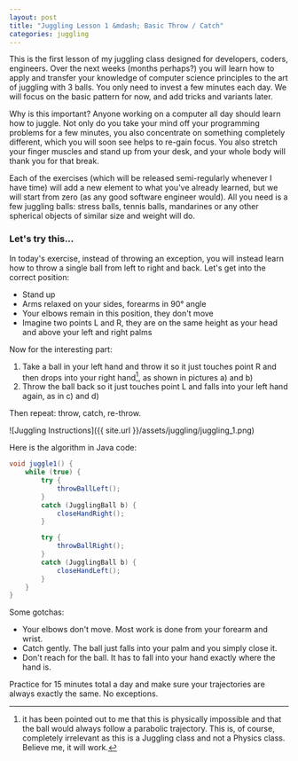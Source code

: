 ```yaml
---
layout: post
title: "Juggling Lesson 1 &mdash; Basic Throw / Catch"
categories: juggling
---
```


This is the first lesson of my juggling class designed for developers, coders, engineers. Over the next weeks (months perhaps?) you will learn how to apply and transfer your knowledge of computer science principles to the art of juggling with 3 balls. You only need to invest a few minutes each day. We will focus on the basic pattern for now, and add tricks and variants later.

Why is this important? Anyone working on a computer all day should learn how to juggle. Not only do you take your mind off your programming problems for a few minutes, you also concentrate on something completely different, which you will soon see helps to re-gain focus. You also stretch your finger muscles and stand up from your desk, and your whole body will thank you for that break. 

Each of the exercises (which will be released semi-regularly whenever I have time) will add a new element to what you've already learned, but we will start from zero (as any good software engineer would). All you need is a few juggling balls: stress balls, tennis balls, mandarines or any other spherical objects of similar size and weight will do.

### Let's try this...

In today's exercise, instead of throwing an exception, you will instead learn how to throw a single ball from left to right and back. Let's get into the correct position:

- Stand up
- Arms relaxed on your sides, forearms in 90&deg; angle
- Your elbows remain in this position, they don't move
- Imagine two points L and R, they are on the same height as your head and above your left and right palms

Now for the interesting part:

1. Take a ball in your left hand and throw it so it just touches point R and then drops into your right hand[^1], as shown in pictures a) and b)
2. Throw the ball back so it just touches point L and falls into your left hand again, as in c) and d)

Then repeat: throw, catch, re-throw. 

![Juggling Instructions]({{ site.url }}/assets/juggling/juggling_1.png)

Here is the algorithm in Java code: 

~~~ java
void juggle1() {
    while (true) {
        try {
            throwBallLeft();
        }
        catch (JugglingBall b) {
            closeHandRight();
        }

        try {
            throwBallRight();
        }
        catch (JugglingBall b) {
            closeHandLeft();
        }
    }
}
~~~

Some gotchas:

* Your elbows don't move. Most work is done from your forearm and wrist. 
* Catch gently. The ball just falls into your palm and you simply close it. 
* Don't reach for the ball. It has to fall into your hand exactly where the hand is.

Practice for 15 minutes total a day and make sure your trajectories are always exactly the same. No exceptions.


[^1]: it has been pointed out to me that this is physically impossible and that the ball would always follow a parabolic trajectory. This is, of course, completely irrelevant as this is a Juggling class and not a Physics class. Believe me, it will work. 


